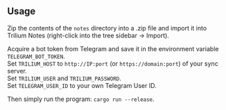 ## Usage

Zip the contents of the `notes` directory into a .zip file and import it into Trilium Notes (right-click into the tree sidebar -> Import).

Acquire a bot token from Telegram and save it in the environment variable `TELEGRAM_BOT_TOKEN`.  
Set `TRILIUM_HOST` to `http://IP:port` (or `https://domain:port`) of your sync server.  
Set `TRILIUM_USER` and `TRILIUM_PASSWORD`.  
Set `TELEGRAM_USER_ID` to your own Telegram User ID.

Then simply run the program: `cargo run --release`.
